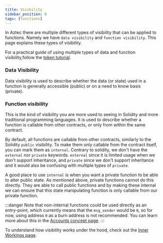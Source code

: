 ```yaml
---
title: Visibility
sidebar_position: 0
tags: [functions]
---
```


In Aztec there are multiple different types of visibility that can be applied to functions. Namely we have `data visibility` and `function visibility`. This page explains these types of visibility.

For a practical guide of using multiple types of data and function visibility,follow the [token tutorial](../../../../tutorials/contract_tutorials/token_contract.md). 

### Data Visibility

Data visibility is used to describe whether the data (or state) used in a function is generally accessible (public) or on a need to know basis (private). 

### Function visibility

This is the kind of visibility you are more used to seeing in Solidity and more traditional programming languages. It is used to describe whether a function is callable from other contracts, or only from within the same contract.

By default, all functions are callable from other contracts, similarly to the Solidity `public` visibility. To make them only callable from the contract itself, you can mark them as `internal`. Contrary to solidity, we don't have the `external` nor `private` keywords. `external` since it is limited usage when we don't support inheritance, and `private` since we don't support inheritance and it would also be confusing with multiple types of `private`.

A good place to use `internal` is when you want a private function to be able to alter public state. As mentioned above, private functions cannot do this directly. They are able to call public functions and by making these internal we can ensure that this state manipulating function is only callable from our private function.

:::danger
Note that non-internal functions could be used directly as an entry-point, which currently means that the `msg_sender` would be `0`, so for now, using address `0` as a burn address is not recommended. You can learn more about this in the [Accounts concept page](../../index.md#entrypoint-restrictions).
:::

To understand how visibility works under the hood, check out the [Inner Workings page](./attributes.md).
